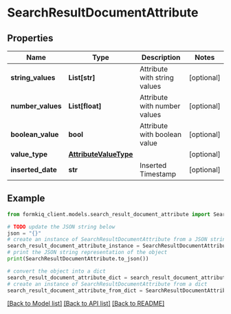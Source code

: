 # SearchResultDocumentAttribute


## Properties

Name | Type | Description | Notes
------------ | ------------- | ------------- | -------------
**string_values** | **List[str]** | Attribute with string values | [optional] 
**number_values** | **List[float]** | Attribute with number values | [optional] 
**boolean_value** | **bool** | Attribute with boolean value | [optional] 
**value_type** | [**AttributeValueType**](AttributeValueType.md) |  | [optional] 
**inserted_date** | **str** | Inserted Timestamp | [optional] 

## Example

```python
from formkiq_client.models.search_result_document_attribute import SearchResultDocumentAttribute

# TODO update the JSON string below
json = "{}"
# create an instance of SearchResultDocumentAttribute from a JSON string
search_result_document_attribute_instance = SearchResultDocumentAttribute.from_json(json)
# print the JSON string representation of the object
print(SearchResultDocumentAttribute.to_json())

# convert the object into a dict
search_result_document_attribute_dict = search_result_document_attribute_instance.to_dict()
# create an instance of SearchResultDocumentAttribute from a dict
search_result_document_attribute_from_dict = SearchResultDocumentAttribute.from_dict(search_result_document_attribute_dict)
```
[[Back to Model list]](../README.md#documentation-for-models) [[Back to API list]](../README.md#documentation-for-api-endpoints) [[Back to README]](../README.md)


